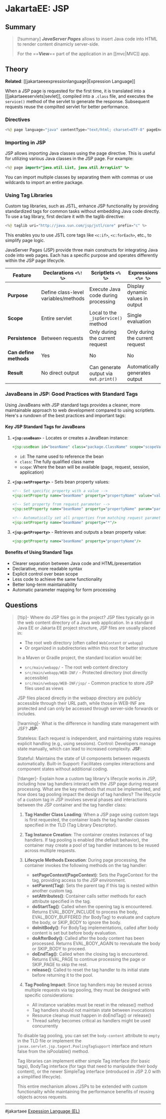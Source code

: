# JakartaEE: JSP
## Summary
> [!summary]
> ***JavaServer Pages*** allows to insert Java code into HTML to render content dinamicly server-side.
>
> For the ==**View**== part of the application in an [[mvc|MVC]] app.

## Theory

**Related**: [[jakartaeeexpressionlanguage|Expression Language]]


When a JSP page is requested for the first time, it is translated into a [[jakartaeeservlets|sevlet]], compiled into a `.class` file, and executes the `service()` method of the servlet to generate the response. Subsequent requests reuse the compilted servlet for better performance.

### Directives
```java
<%@ page language="java" contentType="text/html; charset=UTF-8" pageEncoding="UTF-8" %>
```

### Importing in JSP
JSP allows importing Java classes using the page directive. This is useful for utilizing various Java classes in the JSP page. For example:
```java
<%@ page import="java.util.List, java.util.ArrayList" %>
```
You can import multiple classes by separating them with commas or use wildcards to import an entire package.

### Using Tag Libraries
Custom tag libraries, such as JSTL, enhance JSP functionality by providing standardized tags for common tasks without embedding Java code directly. To use a tag library, first declare it with the taglib directive:
```java
<%@ taglib uri="http://java.sun.com/jsp/jstl/core" prefix="c" %>
```
This enables you to use JSTL core tags like `<c:if>`, `<c:forEach>`, etc., to simplify page logic.

JavaServer Pages (JSP) provide three main constructs for integrating Java code into web pages. Each has a specific purpose and operates differently within the JSP page lifecycle.

| Feature                | Declarations `<%! %>`                | Scriptlets `<% %>`                     | Expressions `<%= %>`                 |
|------------------------|--------------------------------------|----------------------------------------|--------------------------------------|
| **Purpose**            | Define class-level variables/methods | Execute Java code during processing    | Display dynamic values in output     |
| **Scope**              | Entire servlet                       | Local to the `_jspService()` method    | Single evaluation                    |
| **Persistence**        | Between requests                     | Only during the current request        | Only during the current request      |
| **Can define methods** | Yes                                  | No                                     | No                                   |
| **Result**             | No direct output                     | Can generate output via `out.print()`  | Automatically generates output       |


### JavaBeans in JSP: Good Practices with Standard Tags

Using JavaBeans with JSP standard tags provides a cleaner, more maintainable approach to web development compared to using scriptlets. Here's a rundown of the best practices and important tags:

#### Key JSP Standard Tags for JavaBeans

1. **`<jsp:useBean>`** - Locates or creates a JavaBean instance:
    
    ```jsp
    <jsp:useBean id="beanName" class="package.ClassName" scope="scopeValue"/>
    ```
    
    - `id`: The name used to reference the bean
    - `class`: The fully qualified class name
    - `scope`: Where the bean will be available (page, request, session, application)
2. **`<jsp:setProperty>`** - Sets bean property values:
    
    ```jsp
    <!-- Set specific property with a value -->
    <jsp:setProperty name="beanName" property="propertyName" value="value"/>
    
    <!-- Set property from request parameter -->
    <jsp:setProperty name="beanName" property="propertyName" param="paramName"/>
    
    <!-- Automatically set all properties from matching request parameters -->
    <jsp:setProperty name="beanName" property="*"/>
    ```
    
3. **`<jsp:getProperty>`** - Retrieves and outputs a bean property value:
    
    ```jsp
    <jsp:getProperty name="beanName" property="propertyName"/>
    ```
    

#### Benefits of Using Standard Tags

- Clearer separation between Java code and HTML/presentation
- Declarative, more readable syntax
- Explicit control over bean scope
- Less code to achieve the same functionality
- Better long-term maintainability
- Automatic parameter mapping for form processing





## Questions
> [!tip]- Where do JSP files go in the project?
> JSP files typically go in the web content directory of a Java web application. In a standard Java EE or Jakarta EE project structure, JSP files are usually placed in:
>
>- The root web directory (often called `WebContent` or `webapp`)
>- Or organized in subdirectories within this root for better structure
>
>In a Maven or Gradle project, the standard location would be:
>
>- `src/main/webapp/` - The root web content directory
>- `src/main/webapp/WEB-INF/` - Protected directory (not directly accessible)
>- `src/main/webapp/WEB-INF/jsp/` - Common practice to store JSP files used as views
>
>JSP files placed directly in the webapp directory are publicly accessible through their URL path, while those in WEB-INF are protected and can only be accessed through server-side forwards or includes.

> [!warning]- What is the difference in handling state management with JSF?
> **JSP**:
>
>Stateless: Each request is independent, and maintaining state requires explicit handling (e.g., using sessions).
>Control: Developers manage state manually, which can lead to increased complexity.
>**JSF**:
>
>Stateful: Maintains the state of UI components between requests automatically.
Built-in Support: Facilitates complex interactions and component states without additional coding.

> [!danger]- Explain how a custom tag library's lifecycle works in JSP, including how tag handlers interact with the JSP page during request processing. What are the key methods that must be implemented, and how does tag pooling impact the design of tag handlers?
> The lifecycle of a custom tag in JSP involves several phases and interactions between the JSP container and the tag handler class:
> 
> 1. **Tag Handler Class Loading**: When a JSP page using custom tags is first requested, the container loads the tag handler classes specified in the TLD (Tag Library Descriptor).
>     
> 2. **Tag Instance Creation**: The container creates instances of tag handlers. If tag pooling is enabled (the default behavior), the container may create a pool of tag handler instances to be reused across multiple requests.
>     
> 3. **Lifecycle Methods Execution**: During page processing, the container invokes the following methods on the tag handler:
>     
>     - **setPageContext(PageContext)**: Sets the PageContext for the tag, providing access to the JSP environment.
>     - **setParent(Tag)**: Sets the parent tag if this tag is nested within another custom tag.
>     - **setAttributes()**: Container calls setter methods for each attribute specified in the tag.
>     - **doStartTag()**: Called when the opening tag is encountered. Returns EVAL_BODY_INCLUDE to process the body, EVAL_BODY_BUFFERED (for BodyTag) to evaluate and capture the body, or SKIP_BODY to ignore the body.
>     - **doInitBody()**: For BodyTag implementations, called after body content is set but before body evaluation.
>     - **doAfterBody()**: Called after the body content has been processed. Returns EVAL_BODY_AGAIN to reevaluate the body or SKIP_BODY to proceed.
>     - **doEndTag()**: Called when the closing tag is encountered. Returns EVAL_PAGE to continue processing the page or SKIP_PAGE to skip the rest.
>     - **release()**: Called to reset the tag handler to its initial state before returning it to the pool.
> 4. **Tag Pooling Impact**: Since tag handlers may be reused across multiple requests via tag pooling, they must be designed with specific considerations:
>     
>     - All instance variables must be reset in the release() method
>     - Tag handlers should not maintain state between invocations
>     - Resource cleanup must happen in doEndTag() or release()
>     - Thread safety becomes critical as handlers might be used concurrently
> 
> To disable tag pooling, you can set the `body-content` attribute to `empty` in the TLD file or implement the `javax.servlet.jsp.tagext.PoolingTagSupport` interface and return false from the isPoolable() method.
> 
> Tag libraries can implement either simple Tag interface (for basic tags), BodyTag interface (for tags that need to manipulate their body content), or the newer SimpleTag interface (introduced in JSP 2.0 with a simplified lifecycle).
> 
> This entire mechanism allows JSPs to be extended with custom functionality while maintaining the performance benefits of reusing objects across requests.


- - - 
#jakartaee  [Expession Language (EL)](jakartaeeexpressionlanguage.md)